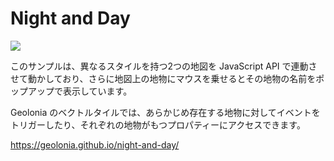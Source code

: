 # Night and Day

![](https://www.evernote.com/l/ABUvLxkJ4T1FAZ71j2ogRS54eVm7nQ2nmtgB/image.png)

このサンプルは、異なるスタイルを持つ2つの地図を JavaScript API で連動させて動かしており、さらに地図上の地物にマウスを乗せるとその地物の名前をポップアップで表示しています。

Geolonia のベクトルタイルでは、あらかじめ存在する地物に対してイベントをトリガーしたり、それぞれの地物がもつプロパティーにアクセスできます。

https://geolonia.github.io/night-and-day/
